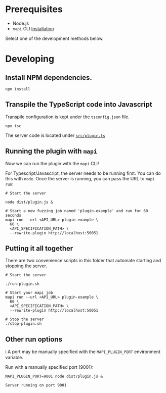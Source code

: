 # Prerequisites

* Node.js
* `mapi` CLI [Installation](https://mayhem4api.forallsecure.com/docs/ch01-01-installation.html)

Select one of the development methods below.

# Developing

## Install NPM dependencies.

```shell
npm install
```

## Transpile the TypeScript code into Javascript

Transpile configuration is kept under the `tsconfig.json` file.

```shell
npx tsc
```

The server code is located under [`src/plugin.ts`](src/plugin.ts)

## Running the plugin with `mapi`

Now we can run the plugin with the `mapi` CLI!

For Typescript/Javascript, the server needs to be running first. You can do this with `node`.
Once the server is running, you can pass the URL to `mapi run`:

```shell
# Start the server

node dist/plugin.js &

# Start a new fuzzing job named 'plugin-example' and run for 60 seconds
mapi run --url <API_URL> plugin-example \
  60 \
  <API_SPECIFICATION_PATH> \
  --rewrite-plugin http://localhost:50051
```

## Putting it all together

There are two convenience scripts in this folder that automate starting and stopping the server.

```shell
# Start the server

./run-plugin.sh

# Start your mapi job
mapi run --url <API_URL> plugin-example \
  60 \
  <API_SPECIFICATION_PATH> \
  --rewrite-plugin http://localhost:50051

# Stop the server
./stop-plugin.sh
```

## Other run options

ℹ️ A port may be manually specified with the `MAPI_PLUGIN_PORT` environment variable.

Run with a manually specified port (9001):

```shell
MAPI_PLUGIN_PORT=9001 node dist/plugin.js &

Server running on port 9001
```